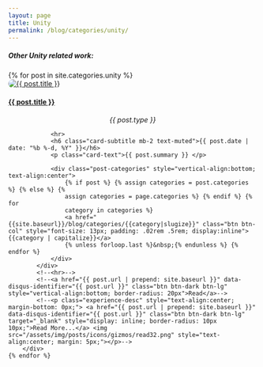 ```yaml
---
layout: page
title: Unity
permalink: /blog/categories/unity/
---
```


<h5> Other Unity related work: </h5>

<div class="row">
	{% for post in site.categories.unity %}
        <div class="card blog-post" style="border-radius: 50px">
            <a href="{{ post.url | prepend: site.baseurl }}" data-disqus-identifier="{{ post.url }}" style="padding: 0px">
                <img class="card-img-top" src="{{site.url}}{{site.baseurl}}{{ post.thumbnail }}" alt="{{ post.title }}" style="border-radius: 30px">
            </a>
            <div class="card-body center">
                <!-- <img src="{{site.url}}{{site.baseurl}}/assets/img/{{ site.author_logo }}" class="author-profile-img"> -->
                <a href="{{ post.url | prepend: site.baseurl }}" data-disqus-identifier="{{ post.url }}" style="padding: 0px">
                    <h4 class="card-title">{{ post.title }}</h4>
                </a>
                <h6 class="card-subtitle mb-2" style="{{post.color}}; text-align: center; border-radius: 50px 0px; margin: 5px">{{ post.type }}</h6>

                <hr>
                <h6 class="card-subtitle mb-2 text-muted">{{ post.date | date: "%b %-d, %Y" }}</h6>
                <p class="card-text">{{ post.summary }} </p>

                <div class="post-categories" style="vertical-align:bottom; text-align:center">
                    {% if post %} {% assign categories = post.categories %} {% else %} {%
                    assign categories = page.categories %} {% endif %} {% for
                    category in categories %}
                    <a href="{{site.baseurl}}/blog/categories/{{category|slugize}}" class="btn btn-col" style="font-size: 13px; padding: .02rem .5rem; display:inline">{{category | capitalize}}</a>
                    {% unless forloop.last %}&nbsp;{% endunless %} {% endfor %}
                </div>
            </div>
            <!--<hr>-->
            <!--<a href="{{ post.url | prepend: site.baseurl }}" data-disqus-identifier="{{ post.url }}" class="btn btn-dark btn-lg" style="vertical-align:bottom; border-radius: 20px">Read</a>-->
            <!--<p class="experience-desc" style="text-align:center; margin-bottom: 0px;"> <a href="{{ post.url | prepend: site.baseurl }}" data-disqus-identifier="{{ post.url }}" class="btn btn-dark btn-lg" target="_blank" style="display: inline; border-radius: 10px 10px;">Read More...</a> <img src="/assets/img/posts/icons/gizmos/read32.png" style="text-align:center; margin: 5px;"></p>-->
        </div>
	{% endfor %}
</div>

